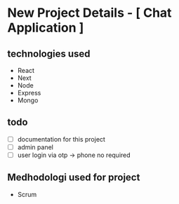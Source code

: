 # New Project Details - [ Chat Application ]

## technologies used
- React
- Next
- Node
- Express
- Mongo

## todo
- [ ] documentation for this project
- [ ] admin panel
- [ ] user login via otp -> phone no required

## Medhodologi used for project
- Scrum 
